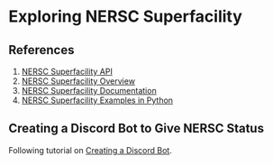 # Exploring NERSC Superfacility

## References

1. [NERSC Superfacility API](https://api.nersc.gov/api/v1.2/)
2. [NERSC Superfacility Overview](https://www.nersc.gov/research-and-development/superfacility/)
3. [NERSC Superfacility Documentation](https://docs.nersc.gov/services/sfapi/)
4. [NERSC Superfacility Examples in Python](https://docs.nersc.gov/services/sfapi/examples/)

## Creating a Discord Bot to Give NERSC Status
Following tutorial on [Creating a Discord Bot](https://www.ionos.com/digitalguide/server/know-how/creating-discord-bot/).
